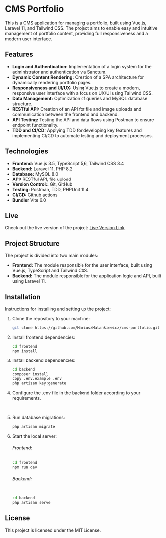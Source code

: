# CMS Portfolio

This is a CMS application for managing a portfolio, built using Vue.js, Laravel 11, and Tailwind CSS. The project aims to enable easy and intuitive management of portfolio content, providing full responsiveness and a modern user interface.

## Features

- **Login and Authentication:** Implementation of a login system for the administrator and authentication via Sanctum.
- **Dynamic Content Rendering:** Creation of a SPA architecture for dynamically rendering portfolio pages.
- **Responsiveness and UI/UX:** Using Vue.js to create a modern, responsive user interface with a focus on UX/UI using Tailwind CSS.
- **Data Management:** Optimization of queries and MySQL database structure.
- **RESTful API:** Creation of an API for file and image uploads and communication between the frontend and backend.
- **API Testing:** Testing the API and data flows using Postman to ensure endpoint functionality.
- **TDD and CI/CD:** Applying TDD for developing key features and implementing CI/CD to automate testing and deployment processes.

## Technologies

- **Frontend:** Vue.js 3.5, TypeScript 5,6,  Tailwind CSS 3.4
- **Backend:** Laravel 11, PHP 8.2
- **Database:** MySQL 8.0
- **API:** RESTful API, file upload
- **Version Control::** Git, GitHub
- **Testing:** Postman, TDD, PHPUnit 11.4
- **CI/CD:** Github actions
- **Bundler** Vite 6.0

## Live

Check out the live version of the project: [Live Version Link](https://mariuszmalankiewicz.pl/)

## Project Structure

The project is divided into two main modules:

- **Frontend:** The module responsible for the user interface, built using Vue.js, TypeScript and Tailwind CSS.
- **Backend:** The module responsible for the application logic and API, built using Laravel 11.

## Installation

Instructions for installing and setting up the project:

1. Clone the repository to your machine:
   ```bash
   git clone https://github.com/MariuszMalankiewicz/cms-portfolio.git
   ```
2. Install frontend dependencies:
    ```bash
    cd frontend
    npm install
   ```
 3. Install backend dependencies:
    ```bash
    cd backend
    composer install
    copy .env.example .env
    php artisan key:generate
    ```
4. Configure the .env file in the backend folder according to your requirements.
<br>

5. Run database migrations:
    ```bash
    php artisan migrate
    ```

6. Start the local server:
    ###### Frontend:
    ```bash
    cd frontend 
    npm run dev
    ```
    ###### Backend:
    ```bash
    
    cd backend
    php artisan serve
    ```

## License
This project is licensed under the MIT License.